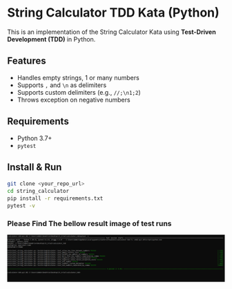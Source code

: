 # String Calculator TDD Kata (Python)

This is an implementation of the String Calculator Kata using **Test-Driven Development (TDD)** in Python.

## Features

- Handles empty strings, 1 or many numbers
- Supports `,` and `\n` as delimiters
- Supports custom delimiters (e.g., `//;\n1;2`)
- Throws exception on negative numbers

## Requirements

- Python 3.7+
- `pytest`

## Install & Run

```bash
git clone <your_repo_url>
cd string_calculator
pip install -r requirements.txt
pytest -v
```

### Please Find The bellow result image of test runs
![Test run result](https://github.com/Oishik-Sinha/calculator_tdd/blob/main/pytest_result.png)